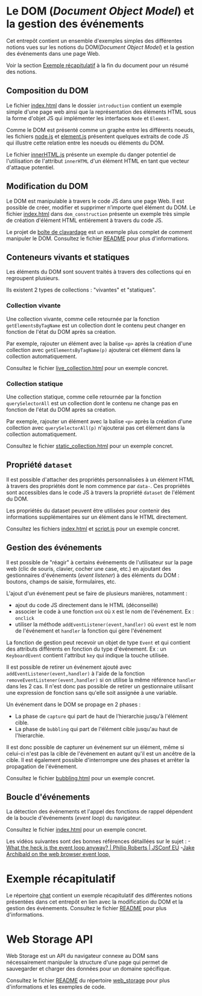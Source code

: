 # Le DOM (_Document Object Model_) et la gestion des événements

Cet entrepôt contient un ensemble d'exemples simples des différentes notions vues sur les notions du DOM(_Document Object Model_) et la gestion des événements dans une page Web.

Voir la section [Exemple récapitulatif](#exemple-récapitulatif) à la fin du document pour un résumé des notions.

## Composition du DOM

Le fichier [index.html](./introduction/index.html) dans le dossier `introduction` contient un exemple simple d'une page web ainsi que la représentation des éléments HTML sous la forme d'objet JS qui implémenter les interfaces `Node` et `Element`.

Comme le DOM est présenté comme un graphe entre les différents noeuds, les fichiers [node.js](./introduction/node.js) et [element.js](./introduction/element.js) présentent quelques extraits de code JS qui illustre cette relation entre les noeuds ou éléments du DOM.

Le fichier [innerHTML.js](./introduction/innerHTML.js) présente un exemple du danger potentiel de l'utilisation de l'attribut `innerHTML` d'un élément HTML en tant que vecteur d'attaque potentiel.

## Modification du DOM

Le DOM est manipulable à travers le code JS dans une page Web. Il est possible de créer, modifier et supprimer n’importe quel élément du DOM. Le fichier [index.html](./dom_construction/index.html) dans `dom_construction` présente un exemple très simple de création d'élément HTML entiérement à travers du code JS.

Le projet de [boîte de clavardage](./chat/) est un exemple plus complet de comment manipuler le DOM. Consultez le fichier [README](./chat/README.MD) pour plus d'informations.

## Conteneurs vivants et statiques

Les éléments du DOM sont souvent traités à travers des collections qui en regroupent plusieurs.

Ils existent 2 types de collections : "vivantes" et "statiques".

### Collection vivante

Une collection vivante, comme celle retournée par la fonction `getElementsByTagName` est un collection dont le contenu peut changer en fonction de l'état du DOM après sa création.

Par exemple, rajouter un élément avec la balise `<p>` après la création d'une collection avec `getElementsByTagName(p)` ajouterai cet élément dans la collection automatiquement.

Consultez le fichier [live_collection.html](./collection/live_collection.html) pour un exemple concret.

### Collection statique

Une collection statique, comme celle retournée par la fonction `querySelectorAll` est un collection dont le contenu ne change pas en fonction de l'état du DOM après sa création.

Par exemple, rajouter un élément avec la balise `<p>` après la création d'une collection avec `querySelectorAll(p)` n'ajouterai pas cet élément dans la collection automatiquement.

Consultez le fichier [static_collection.html](./collection/static_collection.html) pour un exemple concret.


## Propriété `dataset`

Il est possible d'attacher des propriétés personnalisées à un élément HTML à travers des propriétés dont le nom commence par `data-`. Ces propriétés sont accessibles dans le code JS à travers la propriété `dataset` de l'élément du DOM.

Les propriétés du dataset peuvent être utilisées pour contenir des informations supplémentaires sur un élément dans le HTML directement.

Consultez les fichiers [index.html](./dataset/index.html) et [script.js](./dataset/script.js) pour un exemple concret.


## Gestion des événements 

Il est possible de "réagir" à certains événements de l'utilisateur sur la page web (clic de souris, clavier, cocher une case, etc.) en ajoutant des gestionnaires d'événements (_event listener_) à des éléments du DOM : boutons, champs de saisie, formulaires, etc.

L'ajout d'un événement peut se faire de plusieurs manières, notamment :
- ajout du code JS directement dans le HTML (déconseillé)
- associer le code à une fonction `onX` où `X` est le nom de l'événement. Ex : `onclick`
- utiliser la méthode `addEventListener(event,handler)` où `event` est le nom de l'événement et `handler` la fonction qui gère l'événement

La fonction de gestion peut recevoir un objet de type `Event` et qui contient des attributs différents en fonction du type d'événement. Ex : un `KeyboardEvent` contient l'attribut `key` qui indique la touche utilisée.

Il est possible de retirer un événement ajouté avec `addEventListener(event,handler)` à l'aide de la fonction `removeEventListener(event,handler)` si on utilise la même référence `handler` dans les 2 cas. Il n'est donc pas possible de retirer un gestionnaire utilisant une expression de fonction sans qu'elle soit assignée à une variable.

Un événement dans le DOM se propage en 2 phases :
- La phase de `capture` qui part de haut de l'hierarchie jusqu'à l'élément cible.
- La phase de `bubbling` qui part de l'élément cible jusqu'au haut de l'hierarchie.

Il est donc possible de capturer un événement sur un élément, même si celui-ci n'est pas la cible de l'événement en autant qu'il est un ancêtre de la cible. Il est également possible d'interrompre une des phases et arrêter la propagation de l'événement.

Consultez le fichier [bubbling.html](./events/bubbling.html) pour un exemple concret.

## Boucle d'événements

La détection des événements et l'appel des fonctions de rappel dépendent de la boucle d'événements (_event loop_) du navigateur.

Consultez le fichier [index.html](./event_loop/index.html) pour un exemple concret.

Les vidéos suivantes sont des bonnes références détaillées sur le sujet :
-[What the heck is the event loop anyway? | Philip Roberts | JSConf EU](https://www.youtube.com/watch?v=8aGhZQkoFbQ&t=749s)
-[Jake Archibald on the web browser event loop,](https://www.youtube.com/watch?v=cCOL7MC4Pl0)

# Exemple récapitulatif

Le répertoire [chat](./chat/) contient un exemple récapitulatif des différentes notions présentées dans cet entrepôt en lien avec la modification du DOM et la gestion des événements. Consultez le fichier [README](./chat/README.MD) pour plus d'informations.

# Web Storage API

Web Storage est un API du navigateur connexe au DOM sans nécessairement manipuler la structure d'une page qui permet de sauvegarder et charger des données pour un domaine spécifique.

Consultez le fichier [README](./web_storage/README.MD) du répertoire [web_storage](./web_storage/) pour plus d'informations et les exemples de code.